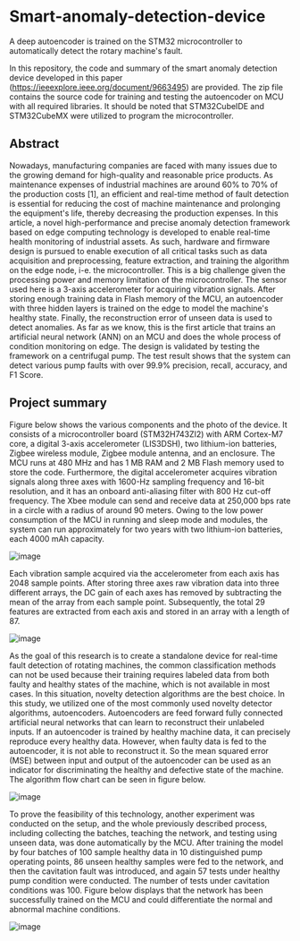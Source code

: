 # Smart-anomaly-detection-device
A deep autoencoder is trained on the STM32 microcontroller to automatically detect the rotary machine's fault. 

In this repository, the code and summary of the smart anomaly detection device developed in this paper (https://ieeexplore.ieee.org/document/9663495) are provided. The zip file contains the source code for training and testing the autoencoder on MCU with all required libraries. It should be noted that STM32CubeIDE and STM32CubeMX were utilized to program the microcontroller. 

## Abstract
Nowadays, manufacturing companies are faced with many issues due to the growing demand for high-quality and reasonable price products. As maintenance expenses of industrial machines are around 60% to 70% of the production costs [1], an efficient and real-time method of fault detection is essential for reducing the cost of machine maintenance and prolonging the equipment's life, thereby decreasing the production expenses. In this article, a novel high-performance and precise anomaly detection framework based on edge computing technology is developed to enable real-time health monitoring of industrial assets. As such, hardware and firmware design is pursued to enable execution of all critical tasks such as data acquisition and preprocessing, feature extraction, and training the algorithm on the edge node, i-e. the microcontroller. This is a big challenge given the processing power and memory limitation of the microcontroller. The sensor used here is a 3-axis accelerometer for acquiring vibration signals. After storing enough training data in Flash memory of the MCU, an autoencoder with three hidden layers is trained on the edge to model the machine's healthy state. Finally, the reconstruction error of unseen data is used to detect anomalies. As far as we know, this is the first article that trains an artificial neural network (ANN) on an MCU and does the whole process of condition monitoring on edge. The design is validated by testing the framework on a centrifugal pump. The test result shows that the system can detect various pump faults with over 99.9% precision, recall, accuracy, and F1 Score. 


## Project summary 
Figure below shows the various components and the photo of the device. It consists of a microcontroller board (STM32H743ZI2) with ARM Cortex-M7 core, a digital 3-axis accelerometer (LIS3DSH), two lithium-ion batteries, Zigbee wireless module, Zigbee module antenna, and an enclosure. The MCU runs at 480 MHz and has 1 MB RAM
and 2 MB Flash memory used to store the code. Furthermore, the digital accelerometer acquires vibration signals along three axes with 1600-Hz sampling frequency and 16-bit resolution, and it has an onboard anti-aliasing filter with 800 Hz cut-off frequency. The Xbee module can send and receive data at 250,000 bps rate in a circle with a radius of around 90 meters. Owing to the low power consumption of the MCU in running and sleep mode and modules, the system can run approximately for two years with two lithium-ion batteries, each 4000 mAh capacity.

![image](https://user-images.githubusercontent.com/57262710/218367282-8299a5da-f15d-458e-99e7-ac6846c26973.png)

Each vibration sample acquired via the accelerometer from each axis has 2048 sample points. After storing three axes raw vibration data into three different arrays, the DC gain of each axes has removed by subtracting the mean of the array from each sample point. Subsequently, the total 29 features are extracted from each axis and stored in an array with a length of 87. 

![image](https://user-images.githubusercontent.com/57262710/218367348-bfc3c47f-16f5-4d9b-94f0-c9750645d280.png)

As the goal of this research is to create a standalone device for real-time fault detection of rotating machines, the common classification methods can not be used because their training requires labeled data from both faulty and healthy states of the machine, which is not available in most cases. In this situation, novelty detection algorithms are the best choice. In this study, we utilized one of the most commonly used novelty detector algorithms, autoencoders. Autoencoders are feed forward fully connected artificial neural networks that can learn to reconstruct their unlabeled inputs. If an autoencoder is trained by healthy machine data, it can precisely reproduce every healthy data. However, when faulty data is fed to the autoencoder, it is not able to reconstruct it. So the mean squared error (MSE) between input and output of the autoencoder can be used as an indicator for discriminating the healthy and defective state of the machine. The algorithm flow chart can be seen in figure below.

![image](https://user-images.githubusercontent.com/57262710/218367410-004ddf2e-0b40-433a-9bfc-044ecd17fd44.png)

To prove the feasibility of this technology, another experiment was conducted on the setup, and the whole previously described process, including collecting the 
batches, teaching the network, and testing using unseen data, was done automatically by the MCU. After training the model by four batches of 100 sample healthy data in 10 distinguished pump operating points, 86 unseen healthy samples were fed to the network, and then the cavitation fault was introduced, and again 57 tests under healthy pump condition were conducted. The number of tests under cavitation conditions was 100. Figure below displays that the network has been successfully trained on the MCU and could differentiate the normal and abnormal machine conditions. 

![image](https://user-images.githubusercontent.com/57262710/218367091-35557f43-35df-44a2-a84c-8dd3fae06d4e.png)


